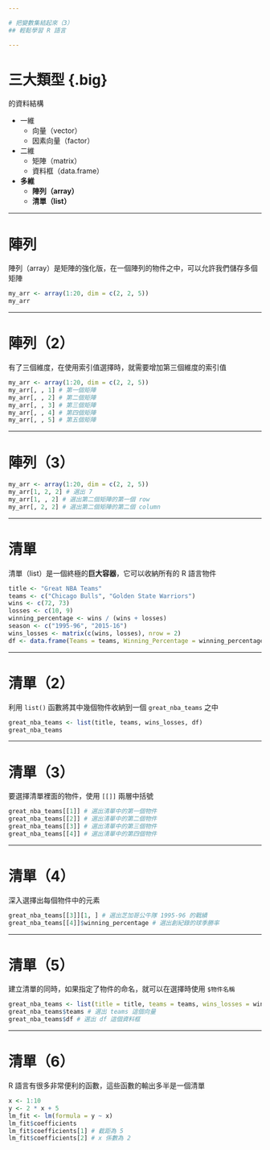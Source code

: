 ```yaml
---

# 把變數集結起來（3）
## 輕鬆學習 R 語言

---
```


# 三大類型 {.big}
的資料結構

- 一維
    - 向量（vector）
    - 因素向量（factor）
- 二維
    - 矩陣（matrix）
    - 資料框（data.frame）
- **多維**
    - **陣列（array）**
    - **清單（list）**

---

# 陣列

陣列（array）是矩陣的強化版，在一個陣列的物件之中，可以允許我們儲存多個矩陣

```r
my_arr <- array(1:20, dim = c(2, 2, 5))
my_arr
```

---

# 陣列（2）

有了三個維度，在使用索引值選擇時，就需要增加第三個維度的索引值

```r
my_arr <- array(1:20, dim = c(2, 2, 5))
my_arr[, , 1] # 第一個矩陣
my_arr[, , 2] # 第二個矩陣
my_arr[, , 3] # 第三個矩陣
my_arr[, , 4] # 第四個矩陣
my_arr[, , 5] # 第五個矩陣
```

---

# 陣列（3）

```r
my_arr <- array(1:20, dim = c(2, 2, 5))
my_arr[1, 2, 2] # 選出 7
my_arr[1, , 2] # 選出第二個矩陣的第一個 row
my_arr[, 2, 2] # 選出第二個矩陣的第二個 column
```

---

# 清單

清單（list）是一個終極的**巨大容器**，它可以收納所有的 R 語言物件

```r
title <- "Great NBA Teams"
teams <- c("Chicago Bulls", "Golden State Warriors")
wins <- c(72, 73)
losses <- c(10, 9)
winning_percentage <- wins / (wins + losses)
season <- c("1995-96", "2015-16")
wins_losses <- matrix(c(wins, losses), nrow = 2)
df <- data.frame(Teams = teams, Winning_Percentage = winning_percentage, Season = season)
```

---

# 清單（2）

利用 `list()` 函數將其中幾個物件收納到一個 `great_nba_teams` 之中

```r
great_nba_teams <- list(title, teams, wins_losses, df)
great_nba_teams
```

---

# 清單（3）

要選擇清單裡面的物件，使用 `[[]]` 兩層中括號

```r
great_nba_teams[[1]] # 選出清單中的第一個物件
great_nba_teams[[2]] # 選出清單中的第二個物件
great_nba_teams[[3]] # 選出清單中的第三個物件
great_nba_teams[[4]] # 選出清單中的第四個物件
```

---

# 清單（4）

深入選擇出每個物件中的元素

```r
great_nba_teams[[3]][1, ] # 選出芝加哥公牛隊 1995-96 的戰績
great_nba_teams[[4]]$winning_percentage # 選出創紀錄的球季勝率
```

---

# 清單（5）

建立清單的同時，如果指定了物件的命名，就可以在選擇時使用 `$物件名稱`

```r
great_nba_teams <- list(title = title, teams = teams, wins_losses = wins_losses, df = df)
great_nba_teams$teams # 選出 teams 這個向量
great_nba_teams$df # 選出 df 這個資料框
```

---

# 清單（6）

R 語言有很多非常便利的函數，這些函數的輸出多半是一個清單

```r
x <- 1:10
y <- 2 * x + 5
lm_fit <- lm(formula = y ~ x)
lm_fit$coefficients
lm_fit$coefficients[1] # 截距為 5
lm_fit$coefficients[2] # x 係數為 2
```